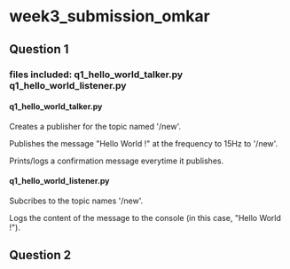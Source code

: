 # week3_submission_omkar

## Question 1
### files included: q1_hello_world_talker.py q1_hello_world_listener.py
#### q1_hello_world_talker.py
Creates a publisher for the topic named '/new'.

Publishes the message "Hello World !" at the frequency to 15Hz to '/new'.

Prints/logs a confirmation message everytime it publishes.
#### q1_hello_world_listener.py
Subcribes to the topic names '/new'.

Logs the content of the message to the console (in this case, "Hello World !").

## Question 2
